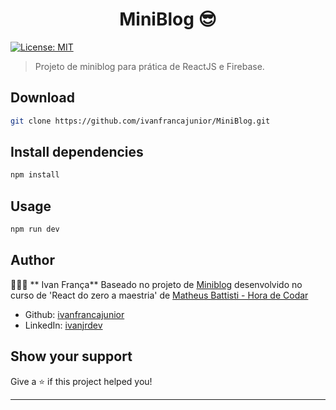 
<h1 align="center">MiniBlog 😎</h1>
<p>
  <a href="#" target="_blank">
    <img alt="License: MIT" src="https://img.shields.io/badge/License-MIT-red.svg" />
  </a>
</p>

>  Projeto de miniblog para prática de ReactJS e Firebase.


## Download

```sh
git clone https://github.com/ivanfrancajunior/MiniBlog.git
```

## Install dependencies

```sh
npm install
```

## Usage

```sh
npm run dev
```

## Author

🙎🏾‍♂️ ** Ivan França**
Baseado no projeto de <a href="https://github.com/matheusbattisti/curso_react/tree/main/10_MINI_BLOG/miniblog">Miniblog</a> desenvolvido no curso de 'React do zero a maestria' de <a href="https://github.com/matheusbattisti"> Matheus Battisti - Hora de Codar </a>


* Github: [ivanfrancajunior](https://github.com/ivanfrancajunior)
* LinkedIn: [ivanjrdev](https://www.linkedin.com/in/ivanjrdev/)

## Show your support

Give a ⭐️ if this project helped you!

***
